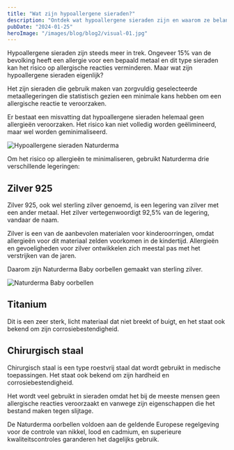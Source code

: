 ```yaml
---
title: "Wat zijn hypoallergene sieraden?"
description: "Ontdek wat hypoallergene sieraden zijn en waarom ze belangrijk zijn voor mensen met een metaalallergie."
pubDate: "2024-01-25"
heroImage: "/images/blog/blog2/visual-01.jpg"
---
```


Hypoallergene sieraden zijn steeds meer in trek. Ongeveer 15% van de bevolking heeft een allergie voor een bepaald metaal en dit type sieraden kan het risico op allergische reacties verminderen. Maar wat zijn hypoallergene sieraden eigenlijk?

Het zijn sieraden die gebruik maken van zorgvuldig geselecteerde metaallegeringen die statistisch gezien een minimale kans hebben om een allergische reactie te veroorzaken.

Er bestaat een misvatting dat hypoallergene sieraden helemaal geen allergieën veroorzaken. Het risico kan niet volledig worden geëlimineerd, maar wel worden geminimaliseerd.

![Hypoallergene sieraden Naturderma](/images/blog/blog2/visual-02.jpg)

Om het risico op allergieën te minimaliseren, gebruikt Naturderma drie verschillende legeringen:

## Zilver 925

Zilver 925, ook wel sterling zilver genoemd, is een legering van zilver met een ander metaal. Het zilver vertegenwoordigt 92,5% van de legering, vandaar de naam.

Zilver is een van de aanbevolen materialen voor kinderoorringen, omdat allergieën voor dit materiaal zelden voorkomen in de kindertijd. Allergieën en gevoeligheden voor zilver ontwikkelen zich meestal pas met het verstrijken van de jaren.

Daarom zijn Naturderma Baby oorbellen gemaakt van sterling zilver.

![Naturderma Baby oorbellen](/images/blog/blog2/visual-03.jpg)

## Titanium

Dit is een zeer sterk, licht materiaal dat niet breekt of buigt, en het staat ook bekend om zijn corrosiebestendigheid.

## Chirurgisch staal

Chirurgisch staal is een type roestvrij staal dat wordt gebruikt in medische toepassingen. Het staat ook bekend om zijn hardheid en corrosiebestendigheid.

Het wordt veel gebruikt in sieraden omdat het bij de meeste mensen geen allergische reacties veroorzaakt en vanwege zijn eigenschappen die het bestand maken tegen slijtage.


De Naturderma oorbellen voldoen aan de geldende Europese regelgeving voor de controle van nikkel, lood en cadmium, en superieure kwaliteitscontroles garanderen het dagelijks gebruik. 
